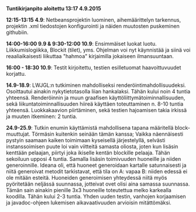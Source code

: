 __Tuntikirjanpito aloitettu 13:17 4.9.2015__

__12:15-13:15 4.9__: Netbeansprojektin luominen, aihemäärittelyn tarkennus, projektin .xml tiedostojen konfigurointi ja näiden muutosten puskeminen githubiin.

__14:00-16:00 9.9 & 9:30-12:00 10.9__: Ensimmäiset luokat luotu. Liikkumislogiikka, Blockit (tilet), yms. Ohjelman voi nyt käynnistää ja siinä voi reaaliaikaisesti liikuttaa "hahmoa" kirjaimilla jokaiseen ilmansuuntaan. 

__16:00 - 18:30 10.9__: Testit kirjoitettu, testien esilletuomat haavoittuvuudet korjattu.

__14.9-18.9__: LWJGL:n tutkiminen mahdolliseksi renderöintimahdollisuudeksi. Osoittautui ainakin nykytietotasolla liian hankalaksi. Tähän kului noin 4 tuntia yhteensä. Renderöinnin ja muun graafisen käyttöliittymätoiminnallisuuden, sekä liikuntatoiminnallisuuden hiireä käyttäen toteuttaminen n. 8-10 tuntia yhteensä. Luokkakaavion piirtäminen, sekä testien hajoamisen takia irkissä ja muuten itkeminen: 2 tuntia.

__24.9-25.9__: Tutkin enumin käyttämistä mahdollisena tapana määritellä block-muuttujat. Törmäsin kuitenkin seinään tämän kanssa; Vaikka näennäisesti pystyin saamaan kaiken toimimaan kyseisellä järjestelyllä, selvästi instanssoimisen puute loi vain viitteitä samasta oliosta, joten kun lisäsin kenttään pelaajan, piirtyi joka ikiselle kentän blockille pelaaja. Tähän sekoiluun upposi 4 tuntia. Samalla lisäsin toimivuuden huoneille ja niiden generoinnille. Ideana oli, että huoneet generoidaan kartalle satunnaisesti ja niitä generoivat metodit tarkistavat, että tila on A: vapaa B: niiden edessä ei ole mitään esteitä. Huoneiden generoimisen yhteydessä niitä myös pyöritetään neljässä suunnassa, jotteivat ovet olisi aina samassa suunnassa. Tämän sain ainakin pienille 3x3 huoneille toteutettua melko karkealla koodilla. Tähän kului 2-3 tuntia. Yhden uuden testin, vanhojen korjaamisen ja javadoc-ohjeen lukemisen aikavaativuuden arvioisin mitättömäksi.

